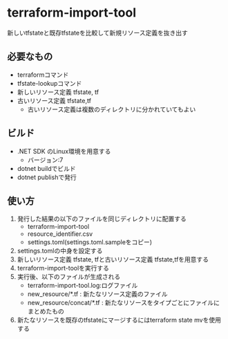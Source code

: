 # terraform-import-tool
新しいtfstateと既存tfstateを比較して新規リソース定義を抜き出す

## 必要なもの
- terraformコマンド
- tfstate-lookupコマンド
- 新しいリソース定義 tfstate, tf
- 古いリソース定義 tfstate,tf
    - 古いリソース定義は複数のディレクトリに分かれていてもよい

## ビルド
- .NET SDK のLinux環境を用意する
    - バージョン:7
- dotnet buildでビルド
- dotnet publishで発行

## 使い方
1. 発行した結果の以下のファイルを同じディレクトリに配置する
    - terraform-import-tool
    - resource_identifier.csv
    - settings.toml(settings.toml.sampleをコピー)
1. settings.tomlの中身を設定する
1. 新しいリソース定義 tfstate, tfと古いリソース定義 tfstate,tfを用意する
1. terraform-import-toolを実行する
1. 実行後、以下のファイルが生成される
    - terraform-import-tool.log:ログファイル
    - new_resource/*.tf : 新たなリソース定義のファイル
    - new_resource/concat/*.tf : 新たなリソースをタイプごとにファイルにまとめたもの
1. 新たなリソースを既存のtfstateにマージするにはterraform state mvを使用する

